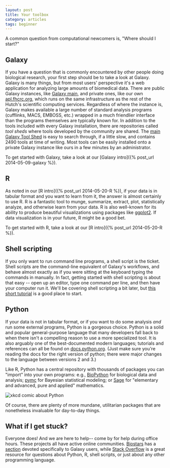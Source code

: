 ```yaml
---
layout: post
title: Your toolbox
category: articles
tags: beginner
---
```


A common question from computational newcomers is, "Where should I start?"

## Galaxy

If you have a question that is commonly encountered by other people doing biological research, your first step should be to take a look at Galaxy.
Galaxy is many things, but from most users' perspective it's a web application for analyzing large amounts of biomedical data.
There are public Galaxy instances, like [Galaxy main](http://usegalaxy.org), and private ones, like our own [apl.fhcrc.org](http://apl.fhcrc.org), which runs on the same infrastructure as the rest of the Hutch's scientific computing services.
Regardless of where the instance is, Galaxy makes available a large number of standard analysis programs (cufflinks, MACS, EMBOSS, etc.) wrapped in a much friendlier interface than the programs themselves are typically known for.
In addition to the tools included with every Galaxy installation, there are repositories called *tool sheds* where tools developed by the community are shared.
The [main Galaxy Tool Shed](https://toolshed.g2.bx.psu.edu) is easy to search through, if a little slow, and contains 2490 tools at time of writing.
Most tools can be easily installed onto a private Galaxy instance like ours in a few minutes by an administrator.

To get started with Galaxy, take a look at our [Galaxy intro]({% post_url 2014-05-09-galaxy %}).

## R

As noted in our [R intro]({% post_url 2014-05-20-R %}), if your data is in tabular format and you want to learn from it, the answer is almost certainly to use R.
R is a fantastic tool to munge, summarize, extract, plot, statistically analyze, and otherwise learn from your data.
R is also well-known for its ability to produce beautiful visualizations using packages like [ggplot2](http://docs.ggplot2.org).
If data visualization is in your future, R might be a good bet.

To get started with R, take a look at our [R intro]({% post_url 2014-05-20-R %}).

## Shell scripting

If you only want to run command line programs, a shell script is the ticket.
Shell scripts are the command-line equivalent of Galaxy's workflows, and behave almost exactly as if you were sitting at the keyboard typing the commands in manually.
In fact, getting started with shell scripting is about that easy -- open up an editor, type one command per line, and then have your computer run it.
We'll be covering shell scripting a bit later,
but [this short tutorial](http://www.howtogeek.com/67469/the-beginners-guide-to-shell-scripting-the-basics/) is a good place to start.

## Python

If your data is not in tabular format, or if you want to do some analysis *and* run some external programs, Python is a gorgeous choice.
Python is a solid and popular general-purpose language that many developers fall back to when there isn't a compelling reason to use a more specialized tool.
It is also arguably one of the best-documented modern languages; tutorials and references can all be found on [docs.python.org](http://docs.python.org).
(Just make sure you're reading the docs for the right version of python; there were major changes to the language between versions 2 and 3.)

Like R, Python has a central repository with thousands of packages you can "import" into your own programs: e.g., [BioPython](http://biopython.org) for biological data and analysis; [pymc](http://pymc-devs.github.io/pymc) for Bayesian statistical modeling; or [Sage](http://www.sagemath.org) for "elementary and advanced, pure and applied" mathematics.

![xkcd comic about Python](http://imgs.xkcd.com/comics/python.png)

Of course, there are plenty of more mundane, utilitarian packages that are nonetheless invaluable for day-to-day things.

## What if I get stuck?

Everyone does! And we are here to help-- come by for help during office hours.
These projects all have active online communities.
[Biostars](http://www.biostars.org) has a [section](https://www.biostars.org/t/galaxy/) devoted specifically to Galaxy users, while [Stack Overflow](http://stackoverflow.com) is a great resource for questions about Python, R, shell scripts, or just about any other programming language.
